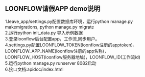 ## LOONFLOW请假APP demo说明
1.leave_app/settings.py配置数据库环境，运行python manage.py makemigrations, python manage.py migrate  
2.运行python init_data.py 导入示例数据  
3.登录loonflow后台配置app，工作流,同步用户。  
4.settings.py配置LOONFLOW_TOKEN(loonflow注册的apptoken)，LOONFLOW_APP_NAME(loonflow注册的app名称)，LOONFLOW_HOST(loonflow服务器地址)，LOONFLOW_ID(工作流id)  
5.运行python manage.py runserver 8082启动  
6.接口文档:apidoc/index.html